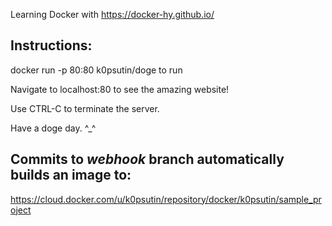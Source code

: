 Learning Docker with https://docker-hy.github.io/

## Instructions:

docker run -p 80:80 k0psutin/doge to run

Navigate to localhost:80 to see the amazing website!

Use CTRL-C to terminate the server. 

Have a doge day. ^_^ 

## Commits to *webhook* branch automatically builds an image to:

https://cloud.docker.com/u/k0psutin/repository/docker/k0psutin/sample_project

